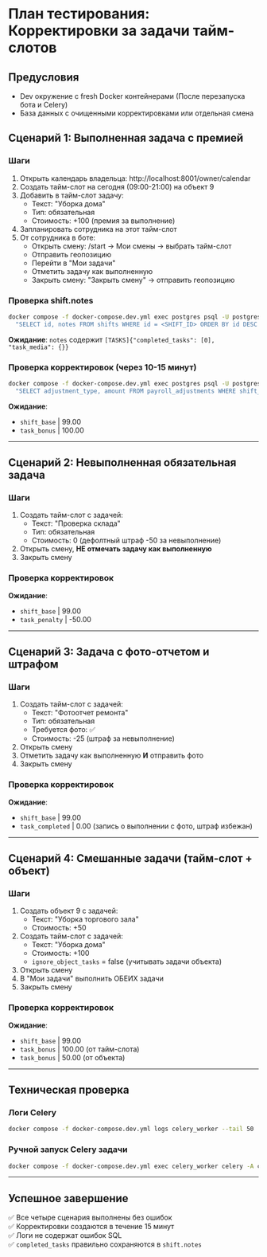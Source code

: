 # План тестирования: Корректировки за задачи тайм-слотов

## Предусловия
- Dev окружение с fresh Docker контейнерами (После перезапуска бота и Celery)
- База данных с очищенными корректировками или отдельная смена

## Сценарий 1: Выполненная задача с премией

### Шаги
1. Открыть календарь владельца: http://localhost:8001/owner/calendar
2. Создать тайм-слот на сегодня (09:00-21:00) на объект 9
3. Добавить в тайм-слот задачу:
   - Текст: "Уборка дома"
   - Тип: обязательная
   - Стоимость: +100 (премия за выполнение)
4. Запланировать сотрудника на этот тайм-слот
5. От сотрудника в боте:
   - Открыть смену: /start → Мои смены → выбрать тайм-слот
   - Отправить геопозицию
   - Перейти в "Мои задачи"
   - Отметить задачу как выполненную
   - Закрыть смену: "Закрыть смену" → отправить геопозицию

### Проверка shift.notes
```bash
docker compose -f docker-compose.dev.yml exec postgres psql -U postgres -d staffprobot_dev -c \
  "SELECT id, notes FROM shifts WHERE id = <SHIFT_ID> ORDER BY id DESC LIMIT 1;"
```
**Ожидание**: `notes` содержит `[TASKS]{"completed_tasks": [0], "task_media": {}}`

### Проверка корректировок (через 10-15 минут)
```bash
docker compose -f docker-compose.dev.yml exec postgres psql -U postgres -d staffprobot_dev -c \
  "SELECT adjustment_type, amount FROM payroll_adjustments WHERE shift_id = <SHIFT_ID> ORDER BY adjustment_type;"
```
**Ожидание**:
- `shift_base` | 99.00
- `task_bonus` | 100.00

---

## Сценарий 2: Невыполненная обязательная задача

### Шаги
1. Создать тайм-слот с задачей:
   - Текст: "Проверка склада"
   - Тип: обязательная
   - Стоимость: 0 (дефолтный штраф -50 за невыполнение)
2. Открыть смену, **НЕ отмечать задачу как выполненную**
3. Закрыть смену

### Проверка корректировок
**Ожидание**:
- `shift_base` | 99.00
- `task_penalty` | -50.00

---

## Сценарий 3: Задача с фото-отчетом и штрафом

### Шаги
1. Создать тайм-слот с задачей:
   - Текст: "Фотоотчет ремонта"
   - Тип: обязательная
   - Требуется фото: ✅
   - Стоимость: -25 (штраф за невыполнение)
2. Открыть смену
3. Отметить задачу как выполненную **И** отправить фото
4. Закрыть смену

### Проверка корректировок
**Ожидание**:
- `shift_base` | 99.00
- `task_completed` | 0.00 (запись о выполнении с фото, штраф избежан)

---

## Сценарий 4: Смешанные задачи (тайм-слот + объект)

### Шаги
1. Создать объект 9 с задачей:
   - Текст: "Уборка торгового зала"
   - Стоимость: +50
2. Создать тайм-слот с задачей:
   - Текст: "Уборка дома"
   - Стоимость: +100
   - `ignore_object_tasks` = false (учитывать задачи объекта)
3. Открыть смену
4. В "Мои задачи" выполнить ОБЕИХ задачи
5. Закрыть смену

### Проверка корректировок
**Ожидание**:
- `shift_base` | 99.00
- `task_bonus` | 100.00 (от тайм-слота)
- `task_bonus` | 50.00 (от объекта)

---

## Техническая проверка

### Логи Celery
```bash
docker compose -f docker-compose.dev.yml logs celery_worker --tail 50 | grep -A 5 "Adjustments created"
```

### Ручной запуск Celery задачи
```bash
docker compose -f docker-compose.dev.yml exec celery_worker celery -A core.celery.celery_app call core.celery.tasks.adjustment_tasks.process_closed_shifts_adjustments
```

---

## Успешное завершение

✅ Все четыре сценария выполнены без ошибок  
✅ Корректировки создаются в течение 15 минут  
✅ Логи не содержат ошибок SQL  
✅ `completed_tasks` правильно сохраняются в `shift.notes`

